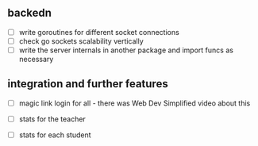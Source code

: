 
## backedn
- [ ] write goroutines for different socket connections
- [ ] check go sockets scalability vertically
- [ ] write the server internals in another package and import funcs as necessary

## integration and further features
- [ ] magic link login for all - there was Web Dev Simplified video about this
- [ ] stats for the teacher
- [ ] stats for each student


